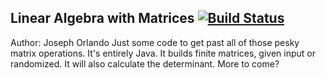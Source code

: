 ## Linear Algebra with Matrices [![Build Status](https://travis-ci.org/joeyx22lm/Linear-Algebra.svg?branch=master)](https://travis-ci.org/joeyx22lm/Linear-Algebra)
  Author: Joseph Orlando
  Just some code to get past all of those pesky matrix operations. It's entirely Java. It builds finite matrices, given input or randomized. It will also calculate the determinant. More to come?
